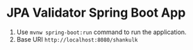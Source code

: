 # JPA Validator Spring Boot App

1.  Use `mvnw spring-boot:run` command to run the application.
2.  Base URI `http://localhost:8080/shankulk`
